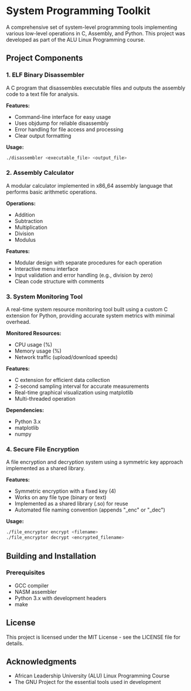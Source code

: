 # System Programming Toolkit

A comprehensive set of system-level programming tools implementing various low-level operations in C, Assembly, and Python. This project was developed as part of the ALU Linux Programming course.

## Project Components

### 1. ELF Binary Disassembler

A C program that disassembles executable files and outputs the assembly code to a text file for analysis.

**Features:**
- Command-line interface for easy usage
- Uses objdump for reliable disassembly
- Error handling for file access and processing
- Clear output formatting

**Usage:**
```bash
./disassembler <executable_file> <output_file>
```

### 2. Assembly Calculator

A modular calculator implemented in x86_64 assembly language that performs basic arithmetic operations.

**Operations:**
- Addition
- Subtraction
- Multiplication
- Division
- Modulus

**Features:**
- Modular design with separate procedures for each operation
- Interactive menu interface
- Input validation and error handling (e.g., division by zero)
- Clean code structure with comments

### 3. System Monitoring Tool

A real-time system resource monitoring tool built using a custom C extension for Python, providing accurate system metrics with minimal overhead.

**Monitored Resources:**
- CPU usage (%)
- Memory usage (%)
- Network traffic (upload/download speeds)

**Features:**
- C extension for efficient data collection
- 2-second sampling interval for accurate measurements
- Real-time graphical visualization using matplotlib
- Multi-threaded operation

**Dependencies:**
- Python 3.x
- matplotlib
- numpy

### 4. Secure File Encryption

A file encryption and decryption system using a symmetric key approach implemented as a shared library.

**Features:**
- Symmetric encryption with a fixed key (4)
- Works on any file type (binary or text)
- Implemented as a shared library (.so) for reuse
- Automated file naming convention (appends "_enc" or "_dec")

**Usage:**
```bash
./file_encryptor encrypt <filename>
./file_encryptor decrypt <encrypted_filename>
```

## Building and Installation

### Prerequisites
- GCC compiler
- NASM assembler
- Python 3.x with development headers
- make

## License

This project is licensed under the MIT License - see the LICENSE file for details.

## Acknowledgments

- African Leadership University (ALU) Linux Programming Course
- The GNU Project for the essential tools used in development
